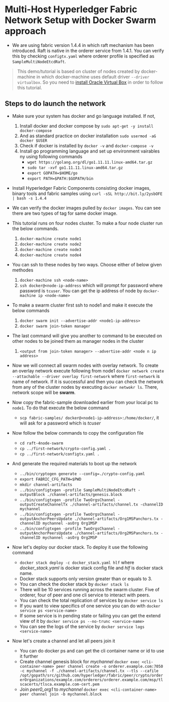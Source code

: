 # Multi-Host Hyperledger Fabric Network Setup with Docker Swarm approach

- We are using fabric version 1.4.4 in which raft mechanism has been introduced. Raft is native in the orderer service from 1.4.1. You can verify this by checking `configtx.yaml` where orderer profile is specified as `SampleMultiNodeEtcdRaft`.

> This demo/tutorial is based on cluster of nodes created by docker-machine in which docker-machine uses default driver `--driver virtualbox`. So you need to [install Oracle Virtual Box](https://www.virtualbox.org/wiki/Linux_Downloads) in order to follow this tutorial.

## Steps to do launch the network

- Make sure your system has docker and go language installed. If not,
  1. Install docker and docker compose by `sudo apt-get -y install docker-compose`
  2. And as standard practice on docker installation `sudo usermod -aG docker $USER`
  3. Check if docker is installed by `docker -v` and `docker-compose -v`
  4. Install go programming language and set up environment vairables ny using following commands
     - `wget https://golang.org/dl/go1.11.11.linux-amd64.tar.gz`
     - `sudo tar -xvf go1.11.11.linux-amd64.tar.gz`
     - `export GOPATH=$HOME/go`
     - `export PATH=$PATH:$GOPATH/bin`
- Install Hyperledger Fabric Components consisting docker images, binary tools and fabric samples using `curl -sSL http://bit.ly/2ysbOFE | bash -s 1.4.4`
- We can verify the docker images pulled by `docker images`. You can see there are two types of tag for same docker image.
- This tutorial runs on four nodes cluster. To make a four node cluster run the below commands.

  1. `docker-machine create node1`
  2. `docker-machine create node2`
  3. `docker-machine create node3`
  4. `docker-machine create node4`

- You can ssh to these nodes by two ways. Choose either of below given methodes
  1.  `docker-machine ssh <node-name>`
  2.  `ssh docker@<node-ip-address` which will prompt for password where password is `tcuser`. You can get the ip address of node by `docker-machine ip <node-name>`
- To make a swarm cluster first ssh to node1 and make it execute the below commands
  1.  `docker swarm init --advertise-addr <node1-ip-address>`
  2.  `docker swarm join-token manager`
- The last command will give you another to command to be executed on other nodes to be joined them as manager nodes in the cluster
  1.  `<output from join-token manager> --advertise-addr <node n ip address>`
- Now we will connect all swarm nodes with overlay network. To create an overlay network execute following from node1 `docker network create --attachable --driver overlay first-network` where `first-network` is name of network. If it is successful and then you can check the network from any of the cluster nodes by executing `docker netwokr ls`. There, network scope will be **swarm**.
- Now copy the fabric-sample downloaded earlier from your local pc to `node1`. To do that execute the below command
  - `scp fabric-samples/ docker@<node1-ip-address>:/home/docker/`, it will ask for a password which is _tcuser_
- Now follow the below commands to copy the configuration file
  - `cd raft-4node-swarm`
  - `cp ../first-network/crypto-config.yaml .`
  - `cp ../first-network/configtx.yaml .`
- And generate the required materials to boot up the network
  - `../bin/cryptogen generate --config=./crypto-config.yaml`
  - `export FABRIC_CFG_PATH=$PWD`
  - `mkdir channel-artifacts`
  - `../bin/configtxgen -profile SampleMultiNodeEtcdRaft -outputBlock ./channel-artifacts/genesis.block`
  - `../bin/configtxgen -profile TwoOrgsChannel -outputCreateChannelTx ./channel-artifacts/channel.tx -channelID mychannel`
  - `../bin/configtxgen -profile TwoOrgsChannel -outputAnchorPeersUpdate ./channel-artifacts/Org1MSPanchors.tx -channelID mychannel -asOrg Org1MSP`
  - `../bin/configtxgen -profile TwoOrgsChannel -outputAnchorPeersUpdate ./channel-artifacts/Org2MSPanchors.tx -channelID mychannel -asOrg Org2MSP`
- Now let's deploy our docker stack. To deploy it use the following command
  - `docker stack deploy -c docker_stack.yaml hlf` where _docker_stack.yaml_ is docker stack config file and _hlf_ is docker stack name.
  - Docker stack supports only version greater than or equals to 3.
  - You can check the docker stack by `docker stack ls`
  - There will be 10 services running across the swarm cluster. Five of orderer, four of peer and one cli service to interact with peers.
  - You can check the total replication of services by `docker service ls`
  - If you want to view specifics of one service you can do with `docker service ps <service-name>`
  - If some service is in pending state or failing you can get the extend view of it by `docker service ps --no-trunc <service-name>`
  - You can see the logs of the service by `docker service logs <service-name>`
- Now let's create a channel and let all peers join it
  - You can do docker ps and can get the cli container name or id to use it further
  - Create channel genesis block for _mychannel_ `docker exec <cli-container-name> peer channel create -o orderer.example.com:7050 -c mychannel -f ./channel-artifacts/channel.tx --tls --cafile /opt/gopath/src/github.com/hyperledger/fabric/peer/crypto/ordererOrganizations/example.com/orderers/orderer.example.com/msp/tlscacerts/tlsca.example.com-cert.pem`
  - Join _peer0_org1_ to _mychannel_ `docker exec <cli-container-name> peer channel join -b mychannel.block`
